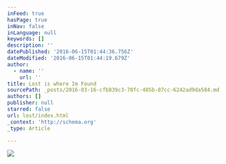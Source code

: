 ```yaml
---
inFeed: true
hasPage: true
inNav: false
inLanguage: null
keywords: []
description: ''
datePublished: '2016-06-15T01:44:36.756Z'
dateModified: '2016-06-15T01:44:19.679Z'
author:
  - name: ''
    url: ''
title: Lost is where Im Found
sourcePath: _posts/2016-03-16-cfb839c3-78fc-485b-87cc-6242ad9da584.md
authors: []
publisher: null
starred: false
url: lost/index.html
_context: 'http://schema.org'
_type: Article

---
```

![](https://the-grid-user-content.s3-us-west-2.amazonaws.com/605c83cd-f964-4673-b2d0-760f4f29d1f8.png)